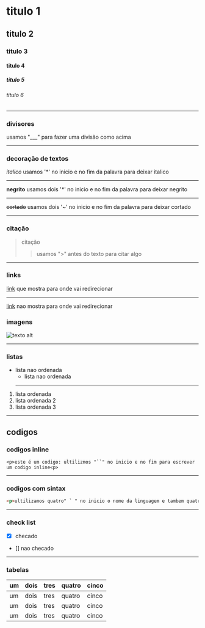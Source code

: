 <!-- titulos -->
# titulo 1
## titulo 2
### titulo 3
#### titulo 4
##### titulo 5
###### titulo 6
<!-- divisores -->
___ 
### divisores
usamos "___" para fazer uma divisão como acima
___
<!-- decoraçao de texto -->
### decoração de textos
*italico* usamos '*' no inicio e no fim da palavra para deixar italico
___
**negrito** usamos dois '*' no inicio e no fim da palavra para deixar negrito
___
~~cortado~~ usamos dois '~' no inicio e no fim da palavra para deixar cortado
___
<!-- citação -->
### citação
>citação 
>> usamos ">" antes do texto para citar algo
___
<!-- links -->
### links
[link](https://github.com/) que mostra para onde vai redirecionar
___
[link](https://github.com/) nao mostra para onde vai redirecionar
<!-- imagens -->
### imagens
![texto alt](chrome://favicon/size/64@1x/https://github.com/)
___
<!-- listas -->
### listas
* lista nao ordenada
    * lista nao ordenada
    ___
1. lista ordenada
1. lista ordenada 2
1. lista ordenada 3
___
<!-- codigos  -->
## codigos
<!-- codigo inline  -->
### codigos inline
`<p>este é um codigo: ultilizmos "``" no inicio e no fim para escrever um codigo inline<p>`
___
<!-- codigos com sintax -->
### codigos com sintax
````html
<p>ultilizamos quatro" ` " no inicio o nome da linguagem e tambem quatro " ` "  no final do codigo</p>
````
___
<!-- check-list -->
### check list
* [x] checado
* [] nao checado
___
<!-- tabelas -->
### tabelas 
|um |dois|tres|quatro|cinco|
|---|---|---|---|---|
|um |dois|tres|quatro|cinco|
|um |dois|tres|quatro|cinco|
|um |dois|tres|quatro|cinco|
